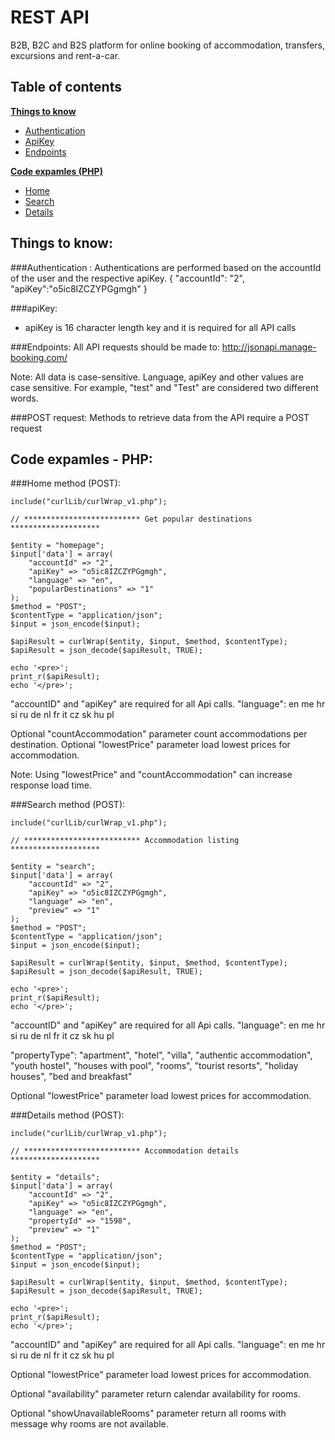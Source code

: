 REST API
========

B2B, B2C and B2S platform for online booking of accommodation, transfers, excursions and rent-a-car.

Table of contents
-----------------

**[Things to know](#things-to-know)**
  * [Authentication](#authentication-)
  * [ApiKey](#api-key)
  * [Endpoints](#endpoints)
  
**[Code expamles (PHP)](#code-expamles---php)**
  * [Home](#home-method-post)
  * [Search](#home-method-post)
  * [Details](#home-method-post)

Things to know:
---------------

###Authentication :
Authentications are performed based on the accountId of the user and the respective apiKey.
{
    "accountId": "2",
    "apiKey":"o5ic8IZCZYPGgmgh"
}

###apiKey:
- apiKey is 16 character length key and it is required for all API calls

###Endpoints:
All API requests should be made to: http://jsonapi.manage-booking.com/

Note: All data is case-sensitive. Language, apiKey and other values are case sensitive. For example, "test" and "Test" are considered two different words.

###POST request:
Methods to retrieve data from the API require a POST request

Code expamles - PHP:
--------------------

###Home method (POST):

    include("curlLib/curlWrap_v1.php");

    // ************************** Get popular destinations  ********************

    $entity = "homepage";
    $input['data'] = array(
        "accountId" => "2",
        "apiKey" => "o5ic8IZCZYPGgmgh",
        "language" => "en",
        "popularDestinations" => "1"
    );
    $method = "POST";
    $contentType = "application/json";
    $input = json_encode($input);

    $apiResult = curlWrap($entity, $input, $method, $contentType);
    $apiResult = json_decode($apiResult, TRUE);

    echo '<pre>';
    print_r($apiResult);
    echo '</pre>';

"accountID" and "apiKey" are required for all Api calls.
"language": en me hr si ru de nl fr it cz sk hu pl

Optional "countAccommodation" parameter count accommodations per destination.
Optional "lowestPrice" parameter load lowest prices for accommodation.

Note: Using "lowestPrice" and "countAccommodation" can increase response load time.

###Search method (POST):

    include("curlLib/curlWrap_v1.php");

    // ************************** Accommodation listing ********************

    $entity = "search";
    $input['data'] = array(
        "accountId" => "2",
        "apiKey" => "o5ic8IZCZYPGgmgh",
        "language" => "en",
        "preview" => "1"
    );
    $method = "POST";
    $contentType = "application/json";
    $input = json_encode($input);

    $apiResult = curlWrap($entity, $input, $method, $contentType);
    $apiResult = json_decode($apiResult, TRUE);

    echo '<pre>';
    print_r($apiResult);
    echo '</pre>';

"accountID" and "apiKey" are required for all Api calls.
"language": en me hr si ru de nl fr it cz sk hu pl

"propertyType": "apartment", "hotel", "villa", "authentic accommodation", "youth hostel", "houses with pool", "rooms", "tourist resorts", "holiday houses", "bed and breakfast"

Optional "lowestPrice" parameter load lowest prices for accommodation.

###Details method (POST):

    include("curlLib/curlWrap_v1.php");

    // ************************** Accommodation details ********************

    $entity = "details";
    $input['data'] = array(
        "accountId" => "2",
        "apiKey" => "o5ic8IZCZYPGgmgh",
        "language" => "en",
        "propertyId" => "1598",
        "preview" => "1"
    );
    $method = "POST";
    $contentType = "application/json";
    $input = json_encode($input);

    $apiResult = curlWrap($entity, $input, $method, $contentType);
    $apiResult = json_decode($apiResult, TRUE);

    echo '<pre>';
    print_r($apiResult);
    echo '</pre>';

"accountID" and "apiKey" are required for all Api calls.
"language": en me hr si ru de nl fr it cz sk hu pl

Optional "lowestPrice" parameter load lowest prices for accommodation.

Optional "availability" parameter return calendar availability for rooms.

Optional "showUnavailableRooms" parameter return all rooms with message why rooms are not available.

